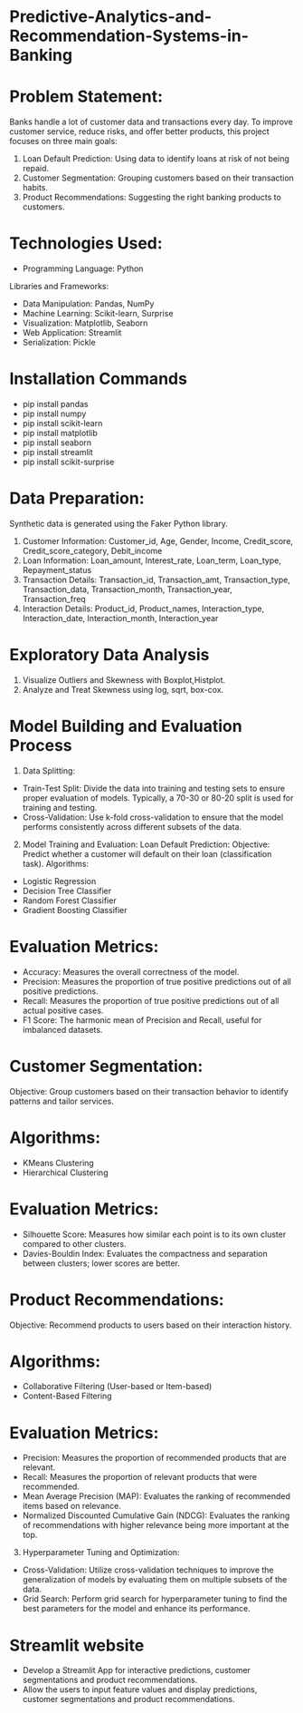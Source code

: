 # Predictive-Analytics-and-Recommendation-Systems-in-Banking

# Problem Statement:

Banks handle a lot of customer data and transactions every day. To improve customer service, reduce risks, and offer better products, this project focuses on three main goals:

1. Loan Default Prediction: Using data to identify loans at risk of not being repaid.
2. Customer Segmentation: Grouping customers based on their transaction habits.
3. Product Recommendations: Suggesting the right banking products to customers.
# Technologies Used:
* Programming Language: Python

 Libraries and Frameworks:
  * Data Manipulation: Pandas, NumPy
  * Machine Learning: Scikit-learn, Surprise
  * Visualization: Matplotlib, Seaborn
  * Web Application: Streamlit
  * Serialization: Pickle

# Installation Commands

  * pip install pandas
  * pip install numpy
  * pip install scikit-learn
  * pip install matplotlib
  * pip install seaborn
  * pip install streamlit
  * pip install scikit-surprise
# Data Preparation:
Synthetic data is generated using the Faker Python library.
1. Customer Information: Customer_id, Age, Gender, Income, Credit_score, Credit_score_category, Debit_income
2. Loan Information: Loan_amount, Interest_rate, Loan_term, Loan_type, Repayment_status
3. Transaction Details: Transaction_id, Transaction_amt, Transaction_type, Transaction_data, Transaction_month, Transaction_year, Transaction_freq
4. Interaction Details: Product_id, Product_names, Interaction_type, Interaction_date, Interaction_month, Interaction_year

# Exploratory Data Analysis
1. Visualize Outliers and Skewness with Boxplot,Histplot.
2. Analyze and Treat Skewness using log, sqrt, box-cox.

# Model Building and Evaluation Process
1. Data Splitting:
* Train-Test Split: Divide the data into training and testing sets to ensure proper evaluation of models. Typically, a 70-30 or 80-20 split is used for training and testing.
* Cross-Validation: Use k-fold cross-validation to ensure that the model performs consistently across different subsets of the data.
2. Model Training and Evaluation:
Loan Default Prediction:
Objective: Predict whether a customer will default on their loan (classification task).
Algorithms:
* Logistic Regression
* Decision Tree Classifier
* Random Forest Classifier
* Gradient Boosting Classifier
# Evaluation Metrics:
* Accuracy: Measures the overall correctness of the model.
* Precision: Measures the proportion of true positive predictions out of all positive predictions.
* Recall: Measures the proportion of true positive predictions out of all actual positive cases.
* F1 Score: The harmonic mean of Precision and Recall, useful for imbalanced datasets.
# Customer Segmentation:
Objective: Group customers based on their transaction behavior to identify patterns and tailor services.
# Algorithms:
* KMeans Clustering
* Hierarchical Clustering
# Evaluation Metrics:
* Silhouette Score: Measures how similar each point is to its own cluster compared to other clusters.
* Davies-Bouldin Index: Evaluates the compactness and separation between clusters; lower scores are better.
# Product Recommendations:
Objective: Recommend products to users based on their interaction history.
# Algorithms:
* Collaborative Filtering (User-based or Item-based)
* Content-Based Filtering
# Evaluation Metrics:
* Precision: Measures the proportion of recommended products that are relevant.
* Recall: Measures the proportion of relevant products that were recommended.
* Mean Average Precision (MAP): Evaluates the ranking of recommended items based on relevance.
* Normalized Discounted Cumulative Gain (NDCG): Evaluates the ranking of recommendations with higher relevance being more important at the top.
3. Hyperparameter Tuning and Optimization:
* Cross-Validation: Utilize cross-validation techniques to improve the generalization of models by evaluating them on multiple subsets of the data.
* Grid Search: Perform grid search for hyperparameter tuning to find the best parameters for the model and enhance its performance.
# Streamlit website
* Develop a Streamlit App for interactive predictions, customer segmentations and product recommendations.
* Allow the users to input feature values and display predictions, customer segmentations and product recommendations.


